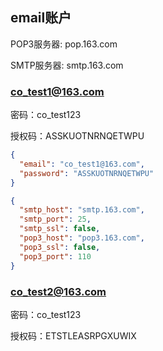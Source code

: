 ## email账户

POP3服务器: pop.163.com

SMTP服务器: smtp.163.com

### co_test1@163.com

密码：co_test123

授权码：ASSKUOTNRNQETWPU

```json
{
  "email": "co_test1@163.com",
  "password": "ASSKUOTNRNQETWPU"
}
```

```json
{
  "smtp_host": "smtp.163.com",
  "smtp_port": 25,
  "smtp_ssl": false,
  "pop3_host": "pop3.163.com",
  "pop3_ssl": false,
  "pop3_port": 110
}
```

### co_test2@163.com

密码：co_test123

授权码：ETSTLEASRPGXUWIX